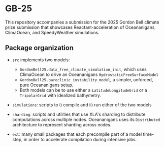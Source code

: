 # GB-25

This repository accompanies a submission for the 2025 Gordon Bell climate prize submission that showcases Reactant-acceleration of Oceananigans, ClimaOcean, and SpeedyWeather simulations.

## Package organization

* `src` implements two models:
    * `GordonBell25.data_free_climate_simulation_init`, which uses ClimaOcean to drive an Oceananigans `HydrostaticFreeSurfaceModel`
    * `GordonBell25.baroclinic_instability_model`, a simpler, unforced, pure Oceananigans setup.
    * Both models can be to use either a `LatitudeLongitudeGrid` or a `TripolarGrid` with idealized bathymetry.

* `simulations`: scripts to i) compile and ii) run either of the two models

* `sharding`: scripts and utilities that use XLA's sharding to distribute computations across multiple nodes. Oceananigans uses its `Distributed` architecture to represent sharding across nodes.

* `ext`: many small packages that each precompile part of a model time-step, in order to accelerate compilation during intensive jobs.
